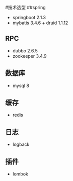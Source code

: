 #技术选型
##spring
+ springboot 2.1.3
+ mybatis 3.4.6 + druid 1.1.12
## RPC
+ dubbo 2.6.5
+ zookeeper 3.4.9
## 数据库
+ mysql 8
## 缓存
+ redis
## 日志
+ logback
## 插件
+ lombok
